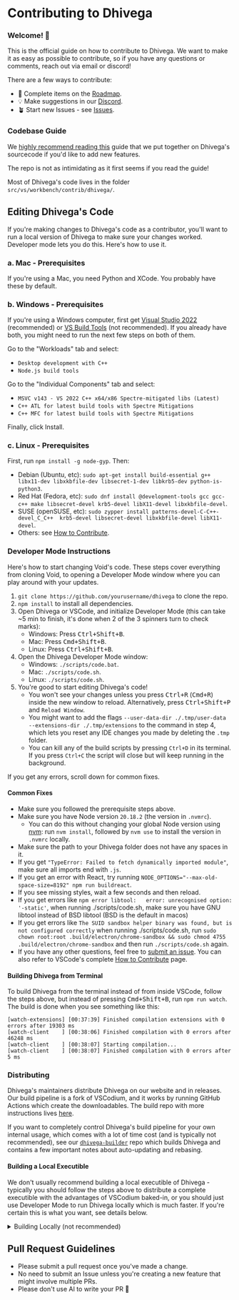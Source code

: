 # Contributing to Dhivega
### Welcome! 👋
This is the official guide on how to contribute to Dhivega. We want to make it as easy as possible to contribute, so if you have any questions or comments, reach out via email or discord!

There are a few ways to contribute:

- 💫 Complete items on the [Roadmap](https://github.com/orgs/yourusername/projects/2).
- 💡 Make suggestions in our [Discord](https://discord.gg/RSNjgaugJs).
- 🪴 Start new Issues - see [Issues](https://github.com/yourusername/dhivega/issues).



### Codebase Guide

We [highly recommend reading this](https://github.com/yourusername/dhivega/blob/main/DHIVEGA_CODEBASE_GUIDE.md) guide that we put together on Dhivega's sourcecode if you'd like to add new features.

The repo is not as intimidating as it first seems if you read the guide!

Most of Dhivega's code lives in the folder `src/vs/workbench/contrib/dhivega/`.



## Editing Dhivega's Code

If you're making changes to Dhivega's code as a contributor, you'll want to run a local version of Dhivega to make sure your changes worked. Developer mode lets you do this. Here's how to use it.

### a. Mac - Prerequisites

If you're using a Mac, you need Python and XCode. You probably have these by default.

### b. Windows - Prerequisites

If you're using a Windows computer, first get [Visual Studio 2022](https://visualstudio.microsoft.com/thank-you-downloading-visual-studio/?sku=Community) (recommended) or [VS Build Tools](https://visualstudio.microsoft.com/thank-you-downloading-visual-studio/?sku=BuildTools) (not recommended). If you already have both, you might need to run the next few steps on both of them.

Go to the "Workloads" tab and select:
- `Desktop development with C++`
- `Node.js build tools`

Go to the "Individual Components" tab and select:
- `MSVC v143 - VS 2022 C++ x64/x86 Spectre-mitigated libs (Latest)`
- `C++ ATL for latest build tools with Spectre Mitigations`
- `C++ MFC for latest build tools with Spectre Mitigations`

Finally, click Install.

### c. Linux - Prerequisites

First, run `npm install -g node-gyp`. Then:

- Debian (Ubuntu, etc): `sudo apt-get install build-essential g++ libx11-dev libxkbfile-dev libsecret-1-dev libkrb5-dev python-is-python3`.
- Red Hat (Fedora, etc): `sudo dnf install @development-tools gcc gcc-c++ make libsecret-devel krb5-devel libX11-devel libxkbfile-devel`.
- SUSE (openSUSE, etc): `sudo zypper install patterns-devel-C-C++-devel_C_C++  krb5-devel libsecret-devel libxkbfile-devel libX11-devel`.
- Others: see [How to Contribute](https://github.com/microsoft/vscode/wiki/How-to-Contribute).

### Developer Mode Instructions

Here's how to start changing Void's code. These steps cover everything from cloning Void, to opening a Developer Mode window where you can play around with your updates.

1. `git clone https://github.com/yourusername/dhivega` to clone the repo.
2. `npm install` to install all dependencies.
3. Open Dhivega or VSCode, and initialize Developer Mode (this can take ~5 min to finish, it's done when 2 of the 3 spinners turn to check marks):
   - Windows: Press <kbd>Ctrl+Shift+B</kbd>.
   - Mac: Press <kbd>Cmd+Shift+B</kbd>.
   - Linux: Press <kbd>Ctrl+Shift+B</kbd>.
4. Open the Dhivega Developer Mode window:
   - Windows: `./scripts/code.bat`.
   - Mac: `./scripts/code.sh`.
   - Linux: `./scripts/code.sh`.
5. You're good to start editing Dhivega's code!
   - You won't see your changes unless you press <kbd>Ctrl+R</kbd> (<kbd>Cmd+R</kbd>) inside the new window to reload. Alternatively, press <kbd>Ctrl+Shift+P</kbd> and `Reload Window`.
   - You might want to add the flags `--user-data-dir ./.tmp/user-data --extensions-dir ./.tmp/extensions` to the command in step 4, which lets you reset any IDE changes you made by deleting the `.tmp` folder.
	- You can kill any of the build scripts by pressing `Ctrl+D` in its terminal. If you press `Ctrl+C` the script will close but will keep running in the background.

If you get any errors, scroll down for common fixes.

#### Common Fixes

- Make sure you followed the prerequisite steps above.
- Make sure you have Node version `20.18.2` (the version in `.nvmrc`).
    - You can do this without changing your global Node version using [nvm](https://github.com/nvm-sh/nvm): run `nvm install`, followed by `nvm use` to install the version in `.nvmrc` locally.
- Make sure the path to your Dhivega folder does not have any spaces in it.
- If you get `"TypeError: Failed to fetch dynamically imported module"`, make sure all imports end with `.js`.
- If you get an error with React, try running `NODE_OPTIONS="--max-old-space-size=8192" npm run buildreact`.
- If you see missing styles, wait a few seconds and then reload.
- If you get errors like `npm error libtool:   error: unrecognised option: '-static'`,  when running ./scripts/code.sh, make sure you have GNU libtool instead of BSD libtool (BSD is the default in macos)
- If you get errors like `The SUID sandbox helper binary was found, but is not configured correctly` when running ./scripts/code.sh, run
`sudo chown root:root .build/electron/chrome-sandbox && sudo chmod 4755 .build/electron/chrome-sandbox` and then run `./scripts/code.sh` again.
- If you have any other questions, feel free to [submit an issue](https://github.com/yourusername/dhivega/issues/new). You can also refer to VSCode's complete [How to Contribute](https://github.com/microsoft/vscode/wiki/How-to-Contribute) page.



#### Building Dhivega from Terminal

To build Dhivega from the terminal instead of from inside VSCode, follow the steps above, but instead of pressing <kbd>Cmd+Shift+B</kbd>, run `npm run watch`. The build is done when you see something like this:

```
[watch-extensions] [00:37:39] Finished compilation extensions with 0 errors after 19303 ms
[watch-client    ] [00:38:06] Finished compilation with 0 errors after 46248 ms
[watch-client    ] [00:38:07] Starting compilation...
[watch-client    ] [00:38:07] Finished compilation with 0 errors after 5 ms
```



### Distributing
Dhivega's maintainers distribute Dhivega on our website and in releases. Our build pipeline is a fork of VSCodium, and it works by running GitHub Actions which create the downloadables. The build repo with more instructions lives [here](https://github.com/yourusername/dhivega-builder).

If you want to completely control Dhivega's build pipeline for your own internal usage, which comes with a lot of time cost (and is typically not recommended), see our [`dhivega-builder`](https://github.com/yourusername/dhivega-builder) repo which builds Dhivega and contains a few important notes about auto-updating and rebasing.


#### Building a Local Executible
We don't usually recommend building a local executible of Dhivega - typically you should follow the steps above to distribute a complete executible with the advantages of VSCodium baked-in, or you should just use Developer Mode to run Dhivega locally which is much faster. If you're certain this is what you want, see details below.

<details>
	<summary> Building Locally (not recommended)</summary>
If you're certain you want to build a local executible of Dhivega, follow these steps. It can take ~25 minutes.

Make sure you've already entered Developer Mode with Dhivega first, then run one of the following commands. This will create a folder named `VSCode-darwin-arm64` or similar outside of the dhivega/ repo (see below).


##### Mac
- `npm run gulp vscode-darwin-arm64` - most common (Apple Silicon)
- `npm run gulp vscode-darwin-x64` (Intel)

##### Windows
- `npm run gulp vscode-win32-x64` - most common
- `npm run gulp vscode-win32-arm64`

##### Linux
- `npm run gulp vscode-linux-x64` - most common
- `npm run gulp vscode-linux-arm64`


##### Local Executible Output

The local executible will be located in a folder outside of `dhivega/`:
```bash
workspace/
├── dhivega/   # Your Dhivega fork
└── VSCode-darwin-arm64/ # Generated output
```

</details>


## Pull Request Guidelines


- Please submit a pull request once you've made a change.
- No need to submit an Issue unless you're creating a new feature that might involve multiple PRs.
- Please don't use AI to write your PR 🙂




